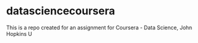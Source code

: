 # datasciencecoursera
This is a repo created for an assignment for Coursera - Data Science, John Hopkins U
